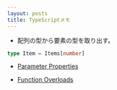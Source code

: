 ```yaml
---
layout: posts
title: TypeScriptメモ 
---
```


* 配列の型から要素の型を取り出す。

```ts
type Item = Items[number]
```

* [Parameter Properties](https://www.typescriptlang.org/docs/handbook/2/classes.html#parameter-properties)

* [Function Overloads](https://www.typescriptlang.org/docs/handbook/2/functions.html#function-overloads)
